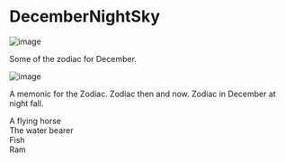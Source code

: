# DecemberNightSky
![image](https://github.com/ForrestErickson/DecemberNightSky/assets/5836181/0701ab9b-283e-40d3-b701-e8483b27fb55)

Some of the zodiac for December.

![image](https://github.com/ForrestErickson/DecemberNightSky/assets/5836181/eed3538d-1d13-4dc1-98e7-e498db7ec7b9)

A memonic for the Zodiac.
Zodiac then and now.
Zodiac in December at night fall.

A flying horse  
The water bearer  
Fish  
Ram  
